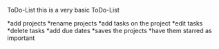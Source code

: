 ToDo-List this is a very basic ToDo-List

*add projects *rename projects *add tasks on the project *edit tasks *delete tasks *add due dates *saves the projects *have them starred as important
